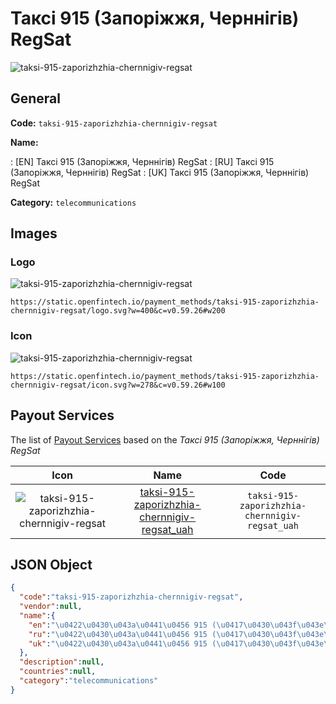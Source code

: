 
# Таксі 915 (Запоріжжя, Черннігів) RegSat 
![taksi-915-zaporizhzhia-chernnigiv-regsat](https://static.openfintech.io/payment_methods/taksi-915-zaporizhzhia-chernnigiv-regsat/logo.svg?w=400&c=v0.59.26#w200)  

## General 
**Code:** `taksi-915-zaporizhzhia-chernnigiv-regsat` 
 
**Name:** 
 
:	[EN] Таксі 915 (Запоріжжя, Черннігів) RegSat 
:	[RU] Таксі 915 (Запоріжжя, Черннігів) RegSat 
:	[UK] Таксі 915 (Запоріжжя, Черннігів) RegSat 
 
**Category:** `telecommunications` 
 

## Images 

### Logo 
![taksi-915-zaporizhzhia-chernnigiv-regsat](https://static.openfintech.io/payment_methods/taksi-915-zaporizhzhia-chernnigiv-regsat/logo.svg?w=400&c=v0.59.26#w200)  

```
https://static.openfintech.io/payment_methods/taksi-915-zaporizhzhia-chernnigiv-regsat/logo.svg?w=400&c=v0.59.26#w200
```  

### Icon 
![taksi-915-zaporizhzhia-chernnigiv-regsat](https://static.openfintech.io/payment_methods/taksi-915-zaporizhzhia-chernnigiv-regsat/icon.svg?w=278&c=v0.59.26#w100)  

```
https://static.openfintech.io/payment_methods/taksi-915-zaporizhzhia-chernnigiv-regsat/icon.svg?w=278&c=v0.59.26#w100
```  

## Payout Services 
 
The list of [Payout Services](/payout-services/) based on the _Таксі 915 (Запоріжжя, Черннігів) RegSat_ 

|Icon|Name|Code| 
|:---:|:---:|:---:| 
|![taksi-915-zaporizhzhia-chernnigiv-regsat](https://static.openfintech.io/payout_methods/taksi-915-zaporizhzhia-chernnigiv-regsat/icon.svg?w=278&c=v0.59.26#w40) |[taksi-915-zaporizhzhia-chernnigiv-regsat_uah](/payout-services/taksi-915-zaporizhzhia-chernnigiv-regsat_uah/)|`taksi-915-zaporizhzhia-chernnigiv-regsat_uah`| 
 

## JSON Object 

```json
{
  "code":"taksi-915-zaporizhzhia-chernnigiv-regsat",
  "vendor":null,
  "name":{
    "en":"\u0422\u0430\u043a\u0441\u0456 915 (\u0417\u0430\u043f\u043e\u0440\u0456\u0436\u0436\u044f, \u0427\u0435\u0440\u043d\u043d\u0456\u0433\u0456\u0432) RegSat",
    "ru":"\u0422\u0430\u043a\u0441\u0456 915 (\u0417\u0430\u043f\u043e\u0440\u0456\u0436\u0436\u044f, \u0427\u0435\u0440\u043d\u043d\u0456\u0433\u0456\u0432) RegSat",
    "uk":"\u0422\u0430\u043a\u0441\u0456 915 (\u0417\u0430\u043f\u043e\u0440\u0456\u0436\u0436\u044f, \u0427\u0435\u0440\u043d\u043d\u0456\u0433\u0456\u0432) RegSat"
  },
  "description":null,
  "countries":null,
  "category":"telecommunications"
}
```  
